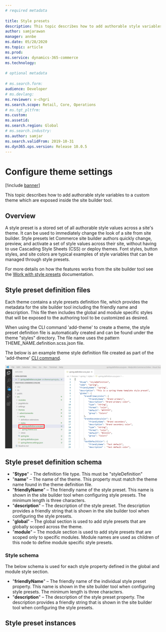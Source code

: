 ```yaml
---
# required metadata

title: Style presets
description: This topic describes how to add authorable style variables to a custom theme which are exposed inside the site builder tool.
author: samjarawan
manager: annbe
ms.date: 05/28/2020
ms.topic: article
ms.prod: 
ms.service: dynamics-365-commerce
ms.technology: 

# optional metadata

# ms.search.form: 
audience: Developer
# ms.devlang: 
ms.reviewer: v-chgri
ms.search.scope: Retail, Core, Operations
# ms.tgt_pltfrm: 
ms.custom: 
ms.assetid: 
ms.search.region: Global
# ms.search.industry: 
ms.author: samjar
ms.search.validFrom: 2019-10-31
ms.dyn365.ops.version: Release 10.0.5
---
```


# Configure theme settings

[!include [banner](../includes/banner.md)]

This topic describes how to add authorable style variables to a custom theme which are exposed inside the site builder tool.

## Overview

A style preset is a stored set of all authorable style values across a site's theme. It can be used to immediately change the look of a site from site builder. Style presets let Commerce site builder authors quickly change, preview, and activate a set of style values across their site, without having to use Cascading Style Sheets (CSS) or deploy themes. Font styles, button styles, and site colors are typical examples of style variables that can be managed through style presets.


For more details on how the features works from the site builder tool see the [Work with style presets](../style-presets.md) documentation.

## Style preset definition files
Each theme contains a style presets definition file, which provides the metadata for the site builder tool including the friendly name and description.  This file then includes the global and module specific styles that will be exposed to the authoring tool to be customized as desired.

When using the CLI command 'add-theme' to create a theme, the style preset definition file is automatically created and can be found under the theme "styles" directory.  The file name uses the pattern THEME_NAME.definition.scss.json file.

The below is an example theme style definition file created as part of the 'add-theme' [CLI command](cli-command-reference.md).

![Style presets definition file](media/style-presets.png)

## Style preset definition schema

* "**$type**" - The definition file type.  This must be "styleDefinition"
* "**name**" – The name of the theme. This property must match the theme name found in the theme definition file.
* "**friendlyName**" – The friendly name of the style preset. This name is shown in the site builder tool when configuring style presets. The minimum length is three characters.
* "**description**" – The description of the style preset. The description provides a friendly string that is shown in the site builder tool when configuring the style presets.
* "**global**" – The global section is used to add style presets that are globally scoped across the theme.
* "**module**" – The module section is used to add style presets that are scoped only to specific modules.  Module names are used as children of this node to define module specific style presets.

### Style schema
The below schema is used for each style property defined in the global and module style section.
* "**friendlyName**" – The friendly name of the individual style preset property. This name is shown in the site builder tool when configuring style presets. The minimum length is three characters.
* "**description**" – The description of the style preset property. The description provides a friendly string that is shown in the site builder tool when configuring the style presets.

## Style preset instances

